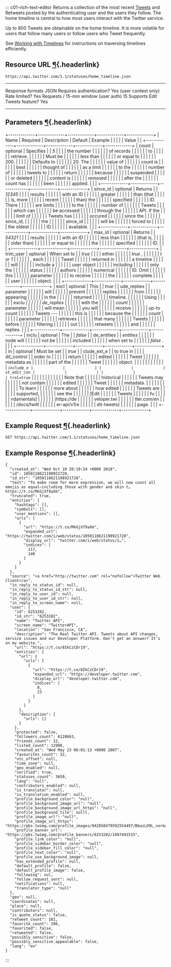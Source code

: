 <div>

::: c01-rich-text-editor
Returns a collection of the most recent
[Tweets](/en/docs/tweets/data-dictionary/overview/tweet-object) and
Retweets posted by the authenticating user and the users they follow.
The home timeline is central to how most users interact with the Twitter
service.

Up to 800 Tweets are obtainable on the home timeline. It is more
volatile for users that follow many users or follow users who Tweet
frequently.

See [Working with
Timelines](/en/docs/tweets/timelines/guides/working-with-timelines) for
instructions on traversing timelines efficiently.

## Resource URL [¶](#resource-url){.headerlink}

` https://api.twitter.com/1.1/statuses/home_timeline.json `

  -------------------------------------- -------------------------
  Response formats                       JSON
  Requires authentication?               Yes (user context only)
  Rate limited?                          Yes
  Requests / 15-min window (user auth)   15
  Supports Edit Tweets feature?          Yes
  -------------------------------------- -------------------------

## Parameters [¶](#parameters){.headerlink}

+-------------+-------------+-------------+-------------+-------------+
| Name        | Required    | Description | Default     | Example     |
|             |             |             | Value       |             |
+-------------+-------------+-------------+-------------+-------------+
| count       | optional    | Specifies   |             | *5*         |
|             |             | the number  |             |             |
|             |             | of records  |             |             |
|             |             | to          |             |             |
|             |             | retrieve.   |             |             |
|             |             | Must be     |             |             |
|             |             | less than   |             |             |
|             |             | or equal to |             |             |
|             |             | 200.        |             |             |
|             |             | Defaults to |             |             |
|             |             | 20. The     |             |             |
|             |             | value of    |             |             |
|             |             | count is    |             |             |
|             |             | best        |             |             |
|             |             | thought of  |             |             |
|             |             | as a limit  |             |             |
|             |             | to the      |             |             |
|             |             | number of   |             |             |
|             |             | tweets to   |             |             |
|             |             | return      |             |             |
|             |             | because     |             |             |
|             |             | suspended   |             |             |
|             |             | or deleted  |             |             |
|             |             | content is  |             |             |
|             |             | removed     |             |             |
|             |             | after the   |             |             |
|             |             | count has   |             |             |
|             |             | been        |             |             |
|             |             | applied.    |             |             |
+-------------+-------------+-------------+-------------+-------------+
| since_id    | optional    | Returns     |             | *12345*     |
|             |             | results     |             |             |
|             |             | with an ID  |             |             |
|             |             | greater     |             |             |
|             |             | than (that  |             |             |
|             |             | is, more    |             |             |
|             |             | recent      |             |             |
|             |             | than) the   |             |             |
|             |             | specified   |             |             |
|             |             | ID. There   |             |             |
|             |             | are limits  |             |             |
|             |             | to the      |             |             |
|             |             | number of   |             |             |
|             |             | Tweets      |             |             |
|             |             | which can   |             |             |
|             |             | be accessed |             |             |
|             |             | through the |             |             |
|             |             | API. If the |             |             |
|             |             | limit of    |             |             |
|             |             | Tweets has  |             |             |
|             |             | occured     |             |             |
|             |             | since the   |             |             |
|             |             | since_id,   |             |             |
|             |             | the         |             |             |
|             |             | since_id    |             |             |
|             |             | will be     |             |             |
|             |             | forced to   |             |             |
|             |             | the oldest  |             |             |
|             |             | ID          |             |             |
|             |             | available.  |             |             |
+-------------+-------------+-------------+-------------+-------------+
| max_id      | optional    | Returns     |             | *54321*     |
|             |             | results     |             |             |
|             |             | with an ID  |             |             |
|             |             | less than   |             |             |
|             |             | (that is,   |             |             |
|             |             | older than) |             |             |
|             |             | or equal to |             |             |
|             |             | the         |             |             |
|             |             | specified   |             |             |
|             |             | ID.         |             |             |
+-------------+-------------+-------------+-------------+-------------+
| trim_user   | optional    | When set to |             | *true*      |
|             |             | either      |             |             |
|             |             | *true* ,    |             |             |
|             |             | *t* or *1*  |             |             |
|             |             | , each      |             |             |
|             |             | Tweet       |             |             |
|             |             | returned in |             |             |
|             |             | a timeline  |             |             |
|             |             | will        |             |             |
|             |             | include a   |             |             |
|             |             | user object |             |             |
|             |             | including   |             |             |
|             |             | only the    |             |             |
|             |             | status      |             |             |
|             |             | authors     |             |             |
|             |             | numerical   |             |             |
|             |             | ID. Omit    |             |             |
|             |             | this        |             |             |
|             |             | parameter   |             |             |
|             |             | to receive  |             |             |
|             |             | the         |             |             |
|             |             | complete    |             |             |
|             |             | user        |             |             |
|             |             | object.     |             |             |
+-------------+-------------+-------------+-------------+-------------+
| excl        | optional    | This        |             | *true*      |
| ude_replies |             | parameter   |             |             |
|             |             | will        |             |             |
|             |             | prevent     |             |             |
|             |             | replies     |             |             |
|             |             | from        |             |             |
|             |             | appearing   |             |             |
|             |             | in the      |             |             |
|             |             | returned    |             |             |
|             |             | timeline.   |             |             |
|             |             | Using       |             |             |
|             |             | *exclu      |             |             |
|             |             | de_replies* |             |             |
|             |             | with the    |             |             |
|             |             | *count*     |             |             |
|             |             | parameter   |             |             |
|             |             | will mean   |             |             |
|             |             | you will    |             |             |
|             |             | receive     |             |             |
|             |             | up-to count |             |             |
|             |             | Tweets ---  |             |             |
|             |             | this is     |             |             |
|             |             | because the |             |             |
|             |             | *count*     |             |             |
|             |             | parameter   |             |             |
|             |             | retrieves   |             |             |
|             |             | that many   |             |             |
|             |             | Tweets      |             |             |
|             |             | before      |             |             |
|             |             | filtering   |             |             |
|             |             | out         |             |             |
|             |             | retweets    |             |             |
|             |             | and         |             |             |
|             |             | replies.    |             |             |
+-------------+-------------+-------------+-------------+-------------+
| inclu       | optional    | The         |             | *false*     |
| de_entities |             | *entities*  |             |             |
|             |             | node will   |             |             |
|             |             | not be      |             |             |
|             |             | included    |             |             |
|             |             | when set to |             |             |
|             |             | *false* .   |             |             |
+-------------+-------------+-------------+-------------+-------------+
| in          | optional    | Must be set |             | *true*      |
| clude_ext_e |             | to true in  |             |             |
| dit_control |             | order to    |             |             |
|             |             | return      |             |             |
|             |             | edited      |             |             |
|             |             | Tweet       |             |             |
|             |             | metadata as |             |             |
|             |             | part of the |             |             |
|             |             | Tweet       |             |             |
|             |             | object.     |             |             |
|             |             |             |             |             |
|             |             | ` include_e |             |             |
|             |             | xt_edit_con |             |             |
|             |             | trol=true ` |             |             |
|             |             |             |             |             |
|             |             | Note that   |             |             |
|             |             | historical  |             |             |
|             |             | Tweets may  |             |             |
|             |             | not contain |             |             |
|             |             | edited      |             |             |
|             |             | Tweet       |             |             |
|             |             | metadata.   |             |             |
|             |             |             |             |             |
|             |             | To learn    |             |             |
|             |             | more about  |             |             |
|             |             | how edited  |             |             |
|             |             | Tweets are  |             |             |
|             |             | supported,  |             |             |
|             |             | see the     |             |             |
|             |             | [Edit       |             |             |
|             |             | Tweets      |             |             |
|             |             | fu          |             |             |
|             |             | ndamentals] |             |             |
|             |             | (https://de |             |             |
|             |             | veloper.twi |             |             |
|             |             | tter.com/en |             |             |
|             |             | /docs/twitt |             |             |
|             |             | er-api/v1/e |             |             |
|             |             | dit-tweets) |             |             |
|             |             | page.       |             |             |
+-------------+-------------+-------------+-------------+-------------+

## Example Request [¶](#example-request){.headerlink}

` GET https://api.twitter.com/1.1/statuses/home_timeline.json `

## Example Response [¶](#example-response){.headerlink}

    {
      "created_at": "Wed Oct 10 20:19:24 +0000 2018",
      "id": 1050118621198921728,
      "id_str": "1050118621198921728",
      "text": "To make room for more expression, we will now count all emojis as equal—including those with gender‍‍‍ and skin t… https://t.co/MkGjXf9aXm",
      "truncated": true,
      "entities": {
        "hashtags": [],
        "symbols": [],
        "user_mentions": [],
        "urls": [
          {
            "url": "https://t.co/MkGjXf9aXm",
            "expanded_url": "https://twitter.com/i/web/status/1050118621198921728",
            "display_url": "twitter.com/i/web/status/1…",
            "indices": [
              117,
              140
            ]
          }
        ]
      },
      "source": "<a href="http://twitter.com" rel="nofollow">Twitter Web Client</a>",
      "in_reply_to_status_id": null,
      "in_reply_to_status_id_str": null,
      "in_reply_to_user_id": null,
      "in_reply_to_user_id_str": null,
      "in_reply_to_screen_name": null,
      "user": {
        "id": 6253282,
        "id_str": "6253282",
        "name": "Twitter API",
        "screen_name": "TwitterAPI",
        "location": "San Francisco, CA",
        "description": "The Real Twitter API. Tweets about API changes, service issues and our Developer Platform. Don't get an answer? It's on my website.",
        "url": "https://t.co/8IkCzCDr19",
        "entities": {
          "url": {
            "urls": [
              {
                "url": "https://t.co/8IkCzCDr19",
                "expanded_url": "https://developer.twitter.com",
                "display_url": "developer.twitter.com",
                "indices": [
                  0,
                  23
                ]
              }
            ]
          },
          "description": {
            "urls": []
          }
        },
        "protected": false,
        "followers_count": 6128663,
        "friends_count": 12,
        "listed_count": 12900,
        "created_at": "Wed May 23 06:01:13 +0000 2007",
        "favourites_count": 32,
        "utc_offset": null,
        "time_zone": null,
        "geo_enabled": null,
        "verified": true,
        "statuses_count": 3659,
        "lang": "null",
        "contributors_enabled": null,
        "is_translator": null,
        "is_translation_enabled": null,
        "profile_background_color": "null",
        "profile_background_image_url": "null",
        "profile_background_image_url_https": "null",
        "profile_background_tile": nulll,
        "profile_image_url": "null",
        "profile_image_url_https": "https://pbs.twimg.com/profile_images/942858479592554497/BbazLO9L_normal.jpg",
        "profile_banner_url": "https://pbs.twimg.com/profile_banners/6253282/1497491515",
        "profile_link_color": "null",
        "profile_sidebar_border_color": "null",
        "profile_sidebar_fill_color": "null",
        "profile_text_color": "null",
        "profile_use_background_image": null,
        "has_extended_profile": null,
        "default_profile": false,
        "default_profile_image": false,
        "following": nul,
        "follow_request_sent": null,
        "notifications": null,
        "translator_type": "null"
      },
      "geo": null,
      "coordinates": null,
      "place": null,
      "contributors": null,
      "is_quote_status": false,
      "retweet_count": 161,
      "favorite_count": 296,
      "favorited": false,
      "retweeted": false,
      "possibly_sensitive": false,
      "possibly_sensitive_appealable": false,
      "lang": "en"
    }
:::

</div>
